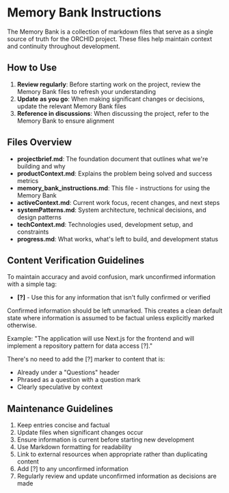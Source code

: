 # Memory Bank Instructions

The Memory Bank is a collection of markdown files that serve as a single source of truth for the ORCHID project. These files help maintain context and continuity throughout development.

## How to Use

1. **Review regularly**: Before starting work on the project, review the Memory Bank files to refresh your understanding
2. **Update as you go**: When making significant changes or decisions, update the relevant Memory Bank files
3. **Reference in discussions**: When discussing the project, refer to the Memory Bank to ensure alignment

## Files Overview

- **projectbrief.md**: The foundation document that outlines what we're building and why
- **productContext.md**: Explains the problem being solved and success metrics
- **memory_bank_instructions.md**: This file - instructions for using the Memory Bank
- **activeContext.md**: Current work focus, recent changes, and next steps
- **systemPatterns.md**: System architecture, technical decisions, and design patterns
- **techContext.md**: Technologies used, development setup, and constraints
- **progress.md**: What works, what's left to build, and development status

## Content Verification Guidelines

To maintain accuracy and avoid confusion, mark unconfirmed information with a simple tag:

- **[?]** - Use this for any information that isn't fully confirmed or verified

Confirmed information should be left unmarked. This creates a clean default state where information is assumed to be factual unless explicitly marked otherwise.

Example:
"The application will use Next.js for the frontend and will implement a repository pattern for data access [?]."

There's no need to add the [?] marker to content that is:

- Already under a "Questions" header
- Phrased as a question with a question mark
- Clearly speculative by context

## Maintenance Guidelines

1. Keep entries concise and factual
2. Update files when significant changes occur
3. Ensure information is current before starting new development
4. Use Markdown formatting for readability
5. Link to external resources when appropriate rather than duplicating content
6. Add [?] to any unconfirmed information
7. Regularly review and update unconfirmed information as decisions are made
